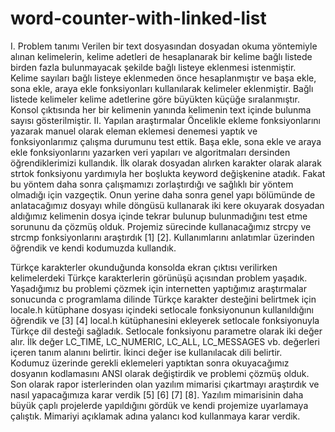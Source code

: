 # word-counter-with-linked-list
 
I. Problem tanımı
  Verilen bir text dosyasından dosyadan okuma yöntemiyle alınan kelimelerin, kelime adetleri de hesaplanarak bir kelime bağlı listede birden fazla bulunmayacak şekilde bağlı listeye eklenmesi istenmiştir. 
  Kelime sayıları bağlı listeye eklenmeden önce hesaplanmıştır ve başa ekle, sona ekle, araya ekle fonksiyonları kullanılarak kelimeler eklenmiştir. Bağlı listede kelimeler kelime adetlerine göre büyükten küçüğe sıralanmıştır. Konsol çıktısında her bir kelimenin yanında kelimenin text içinde bulunma sayısı gösterilmiştir.
II. Yapılan araştırmalar
  Öncelikle ekleme fonksiyonlarını yazarak manuel olarak eleman eklemesi denemesi yaptık ve fonksiyonlarımız çalışma durumunu test ettik. Başa ekle, sona ekle ve araya ekle fonksiyonlarını yazarken veri yapıları ve algoritmaları dersinden öğrendiklerimizi kullandık.
  İlk olarak dosyadan alırken karakter olarak alarak strtok fonksiyonu yardımıyla her boşlukta keyword değişkenine atadık. Fakat bu yöntem daha sonra çalışmamızı zorlaştırdığı ve sağlıklı bir yöntem olmadığı için vazgeçtik. Onun yerine daha sonra genel yapı bölümünde de anlatacağımız dosyayı while döngüsü kullanarak iki kere okuyarak dosyadan aldığımız kelimenin dosya içinde tekrar bulunup bulunmadığını test etme sorununu da çözmüş olduk.
  Projemiz sürecinde kullanacağımız strcpy ve strcmp fonksiyonlarını araştırdık [1] [2]. Kullanımlarını anlatımlar üzerinden öğrendik ve kendi kodumuzda kullandık.
 



 Türkçe karakterler okunduğunda konsolda ekran çıktısı verilirken kelimelerdeki Türkçe karakterlerin görünüşü açısından problem yaşadık. Yaşadığımız bu problemi çözmek için internetten yaptığımız araştırmalar sonucunda c programlama dilinde Türkçe karakter desteğini belirtmek için locale.h kütüphane dosyası içindeki setlocale fonksiyonunun kullanıldığını öğrendik ve [3] [4]   local.h kütüphanesini ekleyerek setlocale fonksiyonuyla Türkçe dil desteği sağladık. Setlocale fonksiyonu parametre olarak iki değer alır. İlk değer LC_TIME, LC_NUMERIC, LC_ALL, LC_MESSAGES vb. değerleri içeren tanım alanını belirtir. İkinci değer ise kullanılacak dili belirtir.  
  Kodumuz üzerinde gerekli eklemeleri yaptıktan sonra okuyacağımız dosyanın kodlamasını ANSI olarak değiştirdik ve problemi çözmüş olduk. 
 Son olarak rapor isterlerinden olan yazılım mimarisi çıkartmayı araştırdık ve nasıl yapacağımıza karar verdik [5] [6] [7] [8]. Yazılım mimarisinin daha büyük çaplı projelerde yapıldığını gördük ve kendi projemize uyarlamaya çalıştık. Mimariyi açıklamak adına yalancı kod kullanmaya karar verdik.
